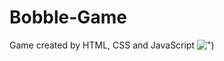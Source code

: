 # Bobble-Game
Game created by HTML, CSS and JavaScript
![")](https://github.com/sergioironhacker/Bobble-Game/main/imgMain.png)


